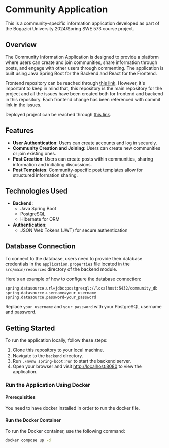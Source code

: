 # Community Application

This is a community-specific information application developed as part of the Bogazici University 2024/Spring SWE 573 course project.

## Overview

The Community Information Application is designed to provide a platform where users can create and join communities, share information through posts, and engage with other users through commenting. The application is built using Java Spring Boot for the Backend and React for the Frontend.

Frontend repository can be reached through [this link](https://github.com/niloaydin/SWE-573-FE). However, it's important to keep in mind that, this repository is the main repository for the project and all the issues have been created both for frontend and backend in this repository. Each frontend change has been referenced with commit link in the issues.

Deployed project can be reached through [this link](http://13.60.88.103:3000).

## Features

- **User Authentication**: Users can create accounts and log in securely.
- **Community Creation and Joining**: Users can create new communities or join existing ones.
- **Post Creation**: Users can create posts within communities, sharing information and initiating discussions.
- **Post Templates**: Community-specific post templates allow for structured information sharing.


## Technologies Used

- **Backend**:
  - Java Spring Boot
  - PostgreSQL
  - Hibernate for ORM
- **Authentication**:
  - JSON Web Tokens (JWT) for secure authentication

## Database Connection

To connect to the database, users need to provide their database credentials in the `application.properties` file located in the `src/main/resources` directory of the backend module.

Here's an example of how to configure the database connection:

```properties
spring.datasource.url=jdbc:postgresql://localhost:5432/community_db
spring.datasource.username=your_username
spring.datasource.password=your_password
```

Replace `your_username` and `your_password` with your PostgreSQL username and password.


## Getting Started

To run the application locally, follow these steps:

1. Clone this repository to your local machine.
2. Navigate to the `backend` directory.
3. Run `./mvnw spring-boot:run` to start the backend server.
4. Open your browser and visit [http://localhost:8080](http://localhost:8080) to view the application.

### Run the Application Using Docker
#### Prerequisities
You need to have docker installed in order to run the docker file. 

#### Run the Docker Container
To run the Docker container, use the following command:
```bash
docker compose up -d
```


